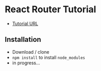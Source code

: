 # React Router Tutorial

- [Tutorial URL](https://reactrouter.com/en/main/start/tutorial)

## Installation

- Download / clone
- `npm install` to install `node_modules`
- in progress...
